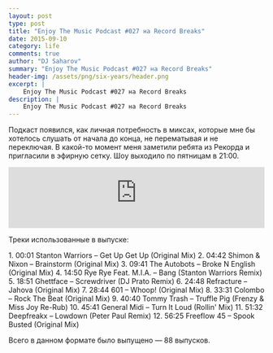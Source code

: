 ```yaml
---
layout: post
type: post
title: "Enjoy The Music Podcast #027 на Record Breaks"
date: 2015-09-10
category: life
comments: true
author: "DJ Saharov"
summary: "Enjoy The Music Podcast #027 на Record Breaks"
header-img: /assets/png/six-years/header.png
excerpt: |
    Enjoy The Music Podcast #027 на Record Breaks
description: |
    Enjoy The Music Podcast #027 на Record Breaks
---
```


<p>
<span class="firstcharacter">П</span>одкаст появился, как личная потребность в миксах, которые мне бы хотелось слушать от начала до конца, не перематывая и не переключая. В какой-то момент меня заметили ребята из Рекорда и пригласили в эфирную сетку. Шоу выходило по пятницам в 21:00.
</p>

<iframe width="100%" height="120" src="https://player-widget.mixcloud.com/widget/iframe/?hide_cover=1&feed=%2Fdjsaharovofficial%2Fenjoy-the-music-podcast-027%2F" frameborder="0" allow="encrypted-media; fullscreen; autoplay; idle-detection; speaker-selection; web-share;" ></iframe>

<p>Треки использованные в выпуске:</p>
1. 00:01 Stanton Warriors – Get Up Get Up (Original Mix)
2. 04:42 Shimon & Nixon – Brainstorm (Original Mix)
3. 09:41 The Autobots – Broke N English (Original Mix)
4. 14:50 Rye Rye Feat. M.I.A. – Bang (Stanton Warriors Remix)
5. 18:51 Ghettface – Screwdriver (DJ Prato Remix)
6. 24:48 Refracture – Jahova (Original Mix)
7. 28:44 601 – Whoop! (Original Mix)
8. 33:31 Colombo – Rock The Beat (Original Mix)
9. 40:40 Tommy Trash – Truffle Pig (Frenzy & Miss Joy Re-Rub)
10. 45:41 General Midi – Turn It Loud (Rollin' Mix)
11. 51:32 Deepfreakx – Lowdown (Peter Paul Remix)
12. 56:25 Freeflow 45 – Spook Busted (Original Mix)

<p>Всего в данном формате было выпущено &mdash; 88 выпусков.</p>